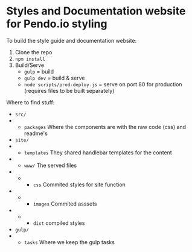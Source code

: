 # Styles and Documentation website for Pendo.io styling

To build the style guide and documentation website:

1. Clone the repo
1. `npm install`
1. Build/Serve
    - `gulp` = build
    - `gulp dev` = build & serve
    - `node scripts/prod-deploy.js` = serve on port 80 for production (requires files to be built separately)

Where to find stuff:
- `src/`
- - `packages` Where the components are with the raw code (css) and readme's
- `site/`
- - `templates` They shared handlebar templates for the content
- - `www/` The served files
- - - `css` Commited styles for site function
- - - `images` Commited asssets
- - - `dist` compiled styles
- `gulp/`
- - `tasks` Where we keep the gulp tasks


